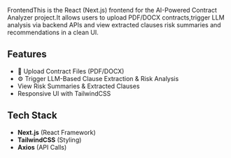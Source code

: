 FrontendThis is the React (Next.js) frontend for the AI-Powered Contract Analyzer project.It allows users to upload PDF/DOCX contracts,trigger LLM analysis via backend APIs and view extracted clauses risk summaries and recommendations in a clean UI.

##  Features
- 📄 Upload Contract Files (PDF/DOCX)
- ⚙️ Trigger LLM-Based Clause Extraction & Risk Analysis
-  View Risk Summaries & Extracted Clauses
-  Responsive UI with TailwindCSS


## Tech Stack

- **Next.js** (React Framework)
- **TailwindCSS** (Styling)
- **Axios** (API Calls)
